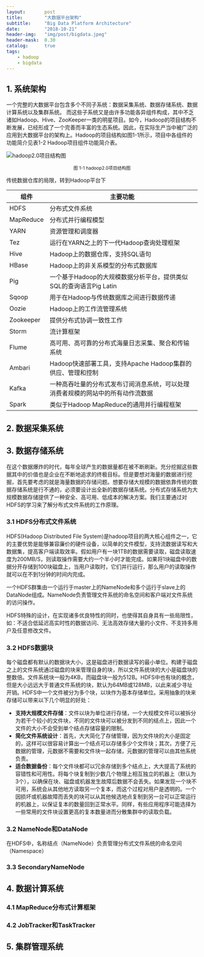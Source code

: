 ```yaml
---
layout:       post
title:        "大数据平台架构"
subtitle:     "Big Data Platform Architecture"
date:         "2018-10-21"
header-img:   "img/post/bigdata.jpeg"
header-mask:  0.30
catalog:      true
tags:
    - hadoop
    - bigdata
---
```


## 1. 系统架构
一个完整的大数据平台包含多个不同子系统：数据采集系统、数据存储系统、数据计算系统以及集群系统。 而这些子系统又是由许多功能各异组件构成，其中不乏诸如Hadoop、Hive、ZooKeeper一类的明星项目。如今，Hadoop的项目结构不断发展，已经形成了一个完善而丰富的生态系统。因此，在实际生产当中被广泛的应用到大数据平台的架构上。Hadoop的项目结构如图1-1所示，项目中各组件的功能简介见表1-2 Hadoop项目组件功能简介表。

![hadoop2.0项目结构图][1]
<p align='center'><small>图 1-1 hadoop2.0项目结构图</small></p>
传统数据仓库的局限，转到Hadoop平台下

组件|主要功能
-|-
HDFS|分布式文件系统
MapReduce|分布式并行编程模型
YARN|资源管理和调度器
Tez|运行在YARN之上的下一代Hadoop查询处理框架
Hive|Hadoop上的数据仓库，支持SQL语句
HBase|Hadoop上的非关系模型的分布式数据库
Pig|一个基于Hadoop的大规模数据分析平台，提供类似SQL的查询语言Pig Latin
Sqoop|用于在Hadoop与传统数据库之间进行数据传递
Oozie|Hadoop上的工作流管理系统
Zookeeper|提供分布式协调一致性工作
Storm|流计算框架
Flume|高可用、高可靠的分布式海量日志采集、聚合和传输系统
Ambari|Hadoop快速部署工具，支持Apache Hadoop集群的供应、管理和控制
Kafka|一种高吞吐量的分布式发布订阅消息系统，可以处理消费者规模的网站中的所有动作流数据
Spark|类似于Hadoop MapReduce的通用并行编程框架

## 2. 数据采集系统
## 3. 数据存储系统
在这个数据爆炸的时代，每年全球产生的数据量都在被不断刷新。充分挖掘这些数据其中的价值也是企业在不断地追求的终极目标。但是要想对海量的数据进行挖掘，首先要考虑的就是海量数据的存储问题。想要存储大规模的数据依靠传统的数据存储系统是行不通的，必须要设计出全新的数据存储系统。分布式存储系统为大规模数据存储提供了一种安全、高可用、低成本的解决方案。我们主要通过对HDFS的学习来了解分布式文件系统的工作原理。
### 3.1 HDFS分布式文件系统
HDFS(Hadoop Distributed File System)是hadoop项目的两大核心组件之一，它的主要优势是能够兼容廉价的硬件设备，以简单的文件模型，支持流数据读写和大数据集，提高客户端读取效率。假如用户有一块1TB的数据需要读取，磁盘读取速度为200MB/S，则读取操作需要大约一个半小时才能完成。如果将1块磁盘中的数据分开存储到100块磁盘上，当用户读取时，它们并行运行，那么用户的读取操作就可以在不到1分钟的时间内完成。

一个HDFS群集由一个运行于master上的NameNode和多个运行于slave上的DataNode组成。NameNode负责管理文件系统的命名空间和客户端对文件系统的访问操作。

HDFS特殊的设计，在实现诸多优良特性的同时，也使得其自身具有一些局限性，如：不适合低延迟高实时性的数据访问、无法高效存储大量的小文件、不支持多用户及任意修改文件。

### 3.2 HDFS数据块
每个磁盘都有默认的数据块大小，这是磁盘进行数据读写的最小单位。构建于磁盘之上的文件系统通过磁盘的块来管理自身的块，所以文件系统块的大小是磁盘块的整数倍。文件系统块一般为4KB，而磁盘块一般为512B。HDFS中也有块的概念，但是大小远远大于普通文件系统的块，默认为64MB或128MB，以此来减少寻址开销。HDFS中一个文件被分为多个块，以块作为基本存储单位。采用抽象的块来存储可以带来以下几个明显的好处：

- **支持大规模文件存储**：文件以块为单位进行存储，一个大规模文件可以被拆分为若干个较小的文件块，不同的文件块可以被分发到不同的结点上，因此一个文件的大小不会受到单个结点存储容量的限制。
- **简化文件系统设计**：首先，大大简化了存储管理，因为文件块的大小是固定的，这样可以很容易计算出一个结点可以存储多少个文件块；其次，方便了元数据的管理，元数据不需要和文件块一起存储，元数据的管理可以由其他系统负责。
- **适合数据备份**：每个文件块都可以冗余存储到多个结点上，大大提高了系统的容错性和可用性。将每个块复制到少数几个物理上相互独立的机器上（默认为3个），以确保在块、磁盘或机器发生故障后数据不会丢失。如果发现一个块不可用，系统会从其他地方读取另一个复本，而这个过程对用户是透明的。一个因损坏或机器故障而丢失的块可以从其他候选地点复制到另一台可以正常运行的机器上，以保证复本的数量回到正常水平。同样，有些应用程序可能选择为一些常用的文件块设置更高的复本数量进而分散集群中的读取负载。

### 3.2 NameNode和DataNode
在HDFS中，名称结点（NameNode）负责管理分布式文件系统的命名空间（Namespace）
### 3.3 SecondaryNameNode
## 4. 数据计算系统
### 4.1 MapReduce分布式计算框架
### 4.2 JobTracker和TaskTracker
## 5. 集群管理系统

[1]: https://canhui.wang/img/big-data/4.png
